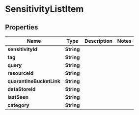 

# SensitivityListItem


## Properties

| Name | Type | Description | Notes |
|------------ | ------------- | ------------- | -------------|
|**sensitivityId** | **String** |  |  |
|**tag** | **String** |  |  |
|**query** | **String** |  |  |
|**resourceId** | **String** |  |  |
|**quarantineBucketLink** | **String** |  |  |
|**dataStoreId** | **String** |  |  |
|**lastSeen** | **String** |  |  |
|**category** | **String** |  |  |



